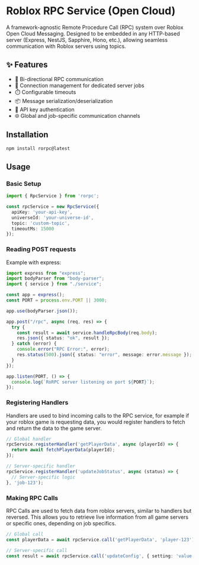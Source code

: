 # Roblox RPC Service (Open Cloud)

A framework-agnostic Remote Procedure Call (RPC) system over Roblox Open Cloud Messaging. Designed to be embedded in any HTTP-based server (Express, NestJS, Sapphire, Hono, etc.), allowing seamless communication with Roblox servers using topics.

## ✨ Features

- 🚀 Bi-directional RPC communication
- 🔗 Connection management for dedicated server jobs
- ⏱️ Configurable timeouts
- 📦 Message serialization/deserialization
- 🔐 API key authentication
- 🌐 Global and job-specific communication channels

## Installation
```bash
npm install rorpc@latest
```

## Usage

### Basic Setup
```ts
import { RpcService } from 'rorpc';

const rpcService = new RpcService({
  apiKey: 'your-api-key',
  universeId: 'your-universe-id',
  topic: 'custom-topic',
  timeoutMs: 15000
});
```

### Reading POST requests

Example with express:
```ts
import express from "express";
import bodyParser from "body-parser";
import { service } from "./service";

const app = express();
const PORT = process.env.PORT || 3000;

app.use(bodyParser.json());

app.post("/rpc", async (req, res) => {
  try {
    const result = await service.handleRpcBody(req.body);
    res.json({ status: "ok", result });
  } catch (error) {
    console.error("RPC Error:", error);
    res.status(500).json({ status: "error", message: error.message });
  }
});

app.listen(PORT, () => {
  console.log(`RoRPC server listening on port ${PORT}`);
});

```

### Registering Handlers
Handlers are used to bind incoming calls to the RPC service, for example if your roblox game is requesting data, you would register handlers to fetch and return the data to the game server.
```ts
// Global handler
rpcService.registerHandler('getPlayerData', async (playerId) => {
  return await fetchPlayerData(playerId);
});

// Server-specific handler
rpcService.registerHandler('updateJobStatus', async (status) => {
  // Server-specific logic
}, 'job-123');
```

### Making RPC Calls
RPC Calls are used to fetch data from roblox servers, similar to handlers but reversed. This allows you to retrieve live information from all game servers or specific ones, depending on job specifics.
```ts
// Global call
const playerData = await rpcService.call('getPlayerData', 'player-123');

// Server-specific call
const result = await rpcService.call('updateConfig', { setting: 'value' }, 'job-123');
```